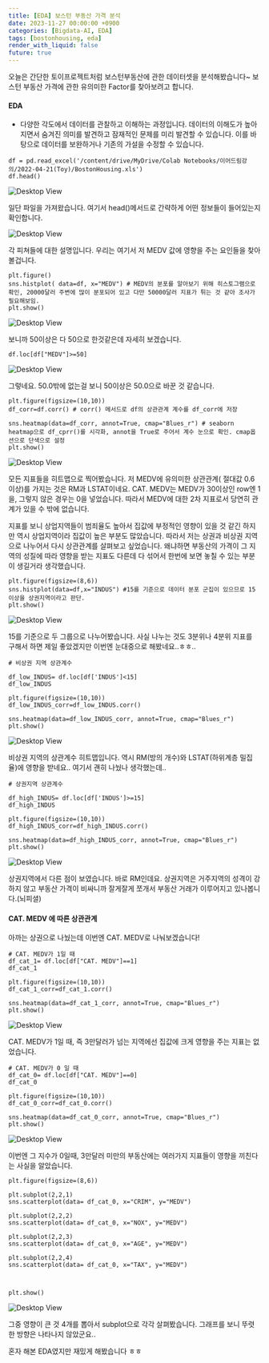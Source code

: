 ```yaml
---
title: [EDA] 보스턴 부동산 가격 분석
date: 2023-11-27 00:00:00 +0900
categories: [Bigdata-AI, EDA]
tags: [bostonhousing, eda]
render_with_liquid: false
future: true
---
```


오늘은 간단한 토이프로젝트처럼 보스턴부동산에 관한 데이터셋을 분석해봤습니다~ 보스턴 부동산 가격에 관한 유의미한 Factor를 찾아보려고 합니다.

#### **EDA**

-   다양한 각도에서 데이터를 관찰하고 이해하는 과정입니다. 데이터의 이해도가 높아지면서 숨겨진 의미를 발견하고 잠재적인 문제를 미리 발견할 수 있습니다. 이를 바탕으로 데이터를 보완하거나 기존의 가설을 수정할 수 있습니다.

```
df = pd.read_excel('/content/drive/MyDrive/Colab Notebooks/이어드림강의/2022-04-21(Toy)/BostonHousing.xls')
df.head()
```

![Desktop View](/assets/img/Bigdata-AI/EDA/Boston/1.png)

일단 파일을 가져왔습니다. 여기서 head()메서드로 간략하게 어떤 정보들이 들어있는지 확인합니다.

![Desktop View](/assets/img/Bigdata-AI/EDA/Boston/2.png)

각 피쳐들에 대한 설명입니다. 우리는 여기서 저 MEDV 값에 영향을 주는 요인들을 찾아볼겁니다.

```
plt.figure()
sns.histplot( data=df, x="MEDV") # MEDV의 분포를 알아보기 위해 히스토그램으로 확인, 20000달러 주변에 많이 분포되어 있고 다만 50000달러 지표가 튀는 것 같아 조사가 필요해보임.
plt.show()
```

![Desktop View](/assets/img/Bigdata-AI/EDA/Boston/3.png)

보니까 50이상은 다 50으로 한것같은데 자세히 보겠습니다.

```
df.loc[df["MEDV"]>=50]
```

![Desktop View](/assets/img/Bigdata-AI/EDA/Boston/4.png)

그렇네요. 50.0밖에 없는걸 보니 50이상은 50.0으로 바꾼 것 같습니다.

```
plt.figure(figsize=(10,10))
df_corr=df.corr() # corr() 메서드로 df의 상관관계 계수를 df_corr에 저장

sns.heatmap(data=df_corr, annot=True, cmap="Blues_r") # seaborn heatmap으로 df_cprr()를 시각화, annot을 True로 주어서 계수 눈으로 확인. cmap옵션으로 단색으로 설정
plt.show()
```

![Desktop View](/assets/img/Bigdata-AI/EDA/Boston/5.png)

모든 지표들을 히트맵으로 찍어봤습니다. 저 MEDV에 유의미한 상관관계( 절대값 0.6이상)를 가지는 것은 RM과 LSTAT이네요. CAT. MEDV는 MEDV가 30이상인 row엔 1을, 그렇지 않은 경우는 0을 넣었습니다. 따라서 MEDV에 대한 2차 지표로서 당연히 관계가 있을 수 밖에 없습니다.

지표를 보니 상업지역들이 범죄율도 높아서 집값에 부정적인 영향이 있을 것 같긴 하지만 역시 상업지역이라 집값이 높은 부분도 많았습니다. 따라서 저는 상권과 비상권 지역으로 나누어서 다시 상관관계를 살펴보고 싶었습니다. 왜냐하면 부동산의 가격이 그 지역의 성질에 따라 영향을 받는 지표도 다른데 다 섞어서 한번에 보면 놓칠 수 있는 부분이 생길거라 생각했습니다.

```
plt.figure(figsize=(8,6))
sns.histplot(data=df,x="INDUS") #15를 기준으로 데이터 분포 군집이 있으므로 15이상을 상권지역이라고 판단.
plt.show()
```

![Desktop View](/assets/img/Bigdata-AI/EDA/Boston/6.png)

15를 기준으로 두 그룹으로 나누어봤습니다. 사실 나누는 것도 3분위나 4분위 지표를 구해서 하면 제일 좋았겠지만 이번엔 눈대중으로 해봤네요..ㅎㅎ..

```
# 비상권 지역 상관계수

df_low_INDUS= df.loc[df['INDUS']<15]
df_low_INDUS

plt.figure(figsize=(10,10))
df_low_INDUS_corr=df_low_INDUS.corr() 

sns.heatmap(data=df_low_INDUS_corr, annot=True, cmap="Blues_r") 
plt.show()
```

![Desktop View](/assets/img/Bigdata-AI/EDA/Boston/7.png)

비상권 지역의 상관계수 히트맵입니다. 역시 RM(방의 개수)와 LSTAT(하위계층 밀집율)에 영향을 받네요.. 여기서 괜히 나눴나 생각했는데..

```
# 상권지역 상관계수

df_high_INDUS= df.loc[df['INDUS']>=15]
df_high_INDUS

plt.figure(figsize=(10,10))
df_high_INDUS_corr=df_high_INDUS.corr() 

sns.heatmap(data=df_high_INDUS_corr, annot=True, cmap="Blues_r") 
plt.show()
```

![Desktop View](/assets/img/Bigdata-AI/EDA/Boston/8.png)

상권지역에서 다른 점이 보였습니다. 바로 RM인데요. 상권지역은 거주지역의 성격이 강하지 않고 부동산 가격이 비싸니까 잘게잘게 쪼개서 부동산 거래가 이루어지고 있나봅니다.(뇌피셜)

#### **CAT. MEDV 에 따른 상관관계**

아까는 상권으로 나눴는데 이번엔 CAT. MEDV로 나눠보겠습니다!

```
# CAT. MEDV가 1일 때
df_cat_1= df.loc[df["CAT. MEDV"]==1]
df_cat_1

plt.figure(figsize=(10,10))
df_cat_1_corr=df_cat_1.corr() 

sns.heatmap(data=df_cat_1_corr, annot=True, cmap="Blues_r") 
plt.show()
```

![Desktop View](/assets/img/Bigdata-AI/EDA/Boston/9.png)

CAT. MEDV가 1일 때, 즉 3만달러가 넘는 지역에선 집값에 크게 영향을 주는 지표는 없었습니다.

```
# CAT. MEDV가 0 일 때
df_cat_0= df.loc[df["CAT. MEDV"]==0]
df_cat_0

plt.figure(figsize=(10,10))
df_cat_0_corr=df_cat_0.corr() 

sns.heatmap(data=df_cat_0_corr, annot=True, cmap="Blues_r") 
plt.show()
```

![Desktop View](/assets/img/Bigdata-AI/EDA/Boston/10.png)

이번엔 그 지수가 0일때, 3만달러 미만의 부동산에는 여러가지 지표들이 영향을 끼친다는 사실을 알았습니다.

```
plt.figure(figsize=(8,6))

plt.subplot(2,2,1)
sns.scatterplot(data= df_cat_0, x="CRIM", y="MEDV")

plt.subplot(2,2,2)
sns.scatterplot(data= df_cat_0, x="NOX", y="MEDV")

plt.subplot(2,2,3)
sns.scatterplot(data= df_cat_0, x="AGE", y="MEDV")

plt.subplot(2,2,4)
sns.scatterplot(data= df_cat_0, x="TAX", y="MEDV")



plt.show()
```

![Desktop View](/assets/img/Bigdata-AI/EDA/Boston/11.png)

그중 영향이 큰 것 4개를 뽑아서 subplot으로 각각 살펴봤습니다. 그래프를 보니 뚜렷한 방향은 나타나지 않았군요..

혼자 해본 EDA였지만 재밌게 해봤습니다 ㅎㅎ